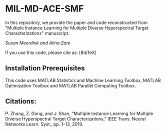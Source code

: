# MIL-MD-ACE-SMF
In this repository, we provide the paper and code reconstructed from "Multiple Instance Learning for Multiple Diverse Hyperspectral Target Characterizations" manuscript.

_Susan Meerdink and Alina Zare_

If you use this code, please cite as: [BibTeX]

## Installation Prerequisites
This code uses MATLAB Statistics and Machine Learning Toolbox, MATLAB Optimization Toolbox and MATLAB Parallel Computing Toolbox.

## Citations:
P. Zhong, Z. Gong, and J. Shan, “Multiple Instance Learning for Multiple Diverse Hyperspectral Target Characterizations,” IEEE Trans. Neural Networks Learn. Syst., pp. 1–13, 2019.
